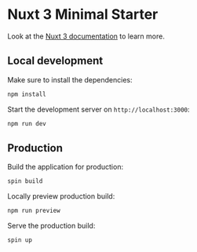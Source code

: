 # Nuxt 3 Minimal Starter

Look at the [Nuxt 3 documentation](https://nuxt.com/docs/getting-started/introduction) to learn more.

## Local development

Make sure to install the dependencies:

```bash
npm install
```

Start the development server on `http://localhost:3000`:

```bash
npm run dev
```

## Production

Build the application for production:

```bash
spin build
```

Locally preview production build:

```bash
npm run preview
```

Serve the production build:

```bash
spin up
```
